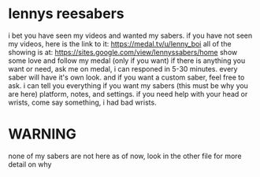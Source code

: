 # lennys reesabers
i bet you have seen my videos and wanted my sabers. 
if you have not seen my videos, here is the link to it: 
https://medal.tv/u/lenny_boi
all of the showing is at:
https://sites.google.com/view/lennyssabers/home
show some love and follow my medal (only if you want) if there is anything you want or need, ask me on medal, i can responed in 5-30 minutes.
every saber will have it's own look. and if you want a custom saber, feel free to ask.
i can tell you everything if you want my sabers (this must be why you are here) platform, notes, and settings.
if you need help with your head or wrists, come say something, i had bad wrists.

# WARNING
none of my sabers are not here as of now, look in the other file for more detail on why
